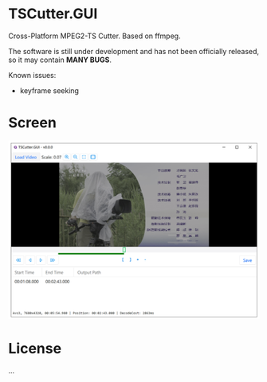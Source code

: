 # TSCutter.GUI
Cross-Platform MPEG2-TS Cutter. Based on ffmpeg.

The software is still under development and has not been officially released, so it may contain **MANY BUGS**.  

Known issues:  
* keyframe seeking

# Screen
![img](img/Snipaste_2024-08-22_01-23-24.png)

# License
...